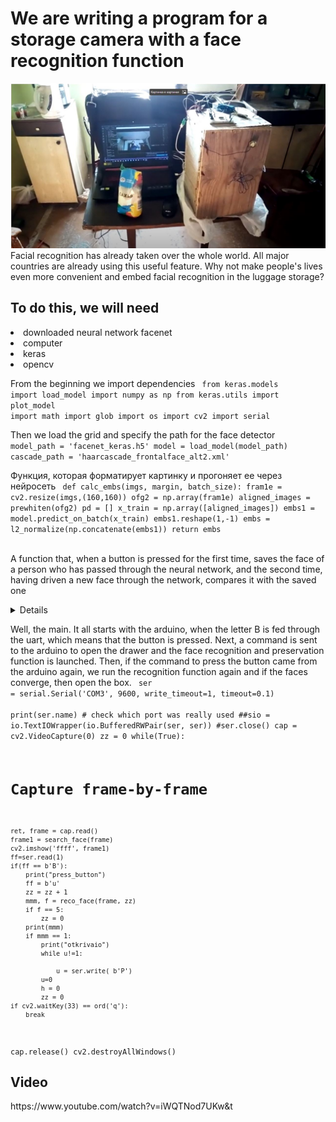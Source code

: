 <h1>We are writing a program for a storage camera with a face recognition function</h1>
<img src="https://github.com/beetlea/face_reco_camera/blob/master/%D0%A1%D0%BD%D0%B8%D0%BC%D0%BE%D0%BA.JPG?raw=true"></src>
Facial recognition has already taken over the whole world. All major countries are already using this useful feature. Why not make people's lives even more convenient and embed facial recognition in the luggage storage?

<h2>To do this, we will need</h2>

<li>downloaded neural network facenet
<li>computer
<li>keras
<li>opencv

From the beginning we import dependencies
<code>
from keras.models import load_model
import numpy as np
from keras.utils import plot_model
import math
import glob
import os
import cv2
import serial
</code>

Then we load the grid and specify the path for the face detector
<code>
model_path = 'facenet_keras.h5'
model = load_model(model_path)
cascade_path = 'haarcascade_frontalface_alt2.xml'
</code>

Функция, которая форматирует картинку и прогоняет ее через нейросеть
<code>
def calc_embs(imgs, margin, batch_size):
    fram1e = cv2.resize(imgs,(160,160))
    ofg2 = np.array(fram1e)
    aligned_images = prewhiten(ofg2)
    pd = []
    x_train = np.array([aligned_images])
    embs1 = model.predict_on_batch(x_train)
    embs1.reshape(1,-1)
    embs = l2_normalize(np.concatenate(embs1))
    return embs   
</code>

A function that, when a button is pressed for the first time, saves the face of a person who has passed through the neural network, and the second time, having driven a new face through the network, compares it with the saved one
<details>
<code>
def reco_face(frame, i):

    #frame = cv2.cvtColor(frame, cv2.COLOR_BGR2RGB)
    img = frame
    #i = 0
    h = 0
    v = 0
    u = 0
    name_out = 'я тебя незнаю'
    #print(ofg.shape)
    #img = search_face(img, frame, face_cascade)
    #frame = cv2.cvtColor(frame, cv2.COLOR_BGR2RGB)
    faces = face_cascade.detectMultiScale(frame, 1.3, 5)
    print(faces)
    if faces == ():
        v = 5
    # Loop through all the faces detected and determine whether or not they are in the database
    identities = []
    for (x, y, w, h) in faces:
        x1 = x-PADDING
        y1 = y-PADDING
        x2 = x+w+PADDING
        y2 = y+h+PADDING

        frame = cv2.rectangle(frame,(x1, y1),(x2, y2),(255,0,0),2)
        height, width, channels = frame.shape
        # The padding is necessary since the OpenCV face detector creates the bounding box around the face and not the head
        part_image = frame[max(0, y1):min(height, y2), max(0, x1):min(width, x2)]
        if i == 1:
            pre[0:] = calc_embs(part_image,10,1)
            while u!=1:

                u = ser.write( b'P') 
            u=0  
        else: ofg = calc_embs(part_image,10,1)
        #print(ofg)
        #i = i + 1
        if i > 1:
            for m in pre:
                dot = np.sum(np.multiply(m, ofg), axis=0)
                norm = np.linalg.norm(m, axis=0) * np.linalg.norm(ofg, axis=0)
                similarity = dot / norm
                dist1 = np.arccos(similarity) / math.pi
                if dist1<0.32:
                    print(dist1)
                    h = 1
    return h,v
</code>
</details>

Well, the main. It all starts with the arduino, when the letter B is fed through the uart, which means that the button is pressed. Next, a command is sent to the arduino to open the drawer and the face recognition and preservation function is launched. Then, if the command to press the button came from the arduino again, we run the recognition function again and if the faces converge, then open the box.
<code>
ser = serial.Serial('COM3', 9600, write_timeout=1, timeout=0.1)  
print(ser.name)         # check which port was really used
##sio = io.TextIOWrapper(io.BufferedRWPair(ser, ser))
#ser.close()
cap = cv2.VideoCapture(0)
zz = 0
while(True):
# Capture frame-by-frame
    ret, frame = cap.read()
    frame1 = search_face(frame)
    cv2.imshow('ffff', frame1)
    ff=ser.read(1)
    if(ff == b'B'):
        print("press_button")
        ff = b'u'
        zz = zz + 1
        mmm, f = reco_face(frame, zz)
        if f == 5:
            zz = 0
        print(mmm)
        if mmm == 1:
            print("otkrivaio")    
            while u!=1:

                u = ser.write( b'P') 
            u=0  
            h = 0  
            zz = 0     
    if cv2.waitKey(33) == ord('q'):
        break
cap.release()
cv2.destroyAllWindows()
</code>

<h2>Video</h2>
https://www.youtube.com/watch?v=iWQTNod7UKw&t
